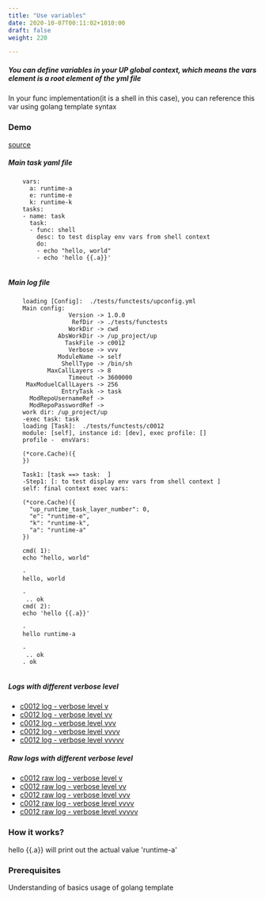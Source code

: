 ```yaml
---
title: "Use variables"
date: 2020-10-07T00:11:02+1010:00
draft: false
weight: 220

---
```


##### You can define variables in your UP global context, which means the vars element is a root element of the yml file

In your func implementation(it is a shell in this case), you can reference this var using golang template syntax


### Demo








[source](https://github.com/upcmd/up/blob/master/tests/functests/c0012.yml)

##### Main task yaml file
```
    vars:
      a: runtime-a
      e: runtime-e
      k: runtime-k
    tasks:
    - name: task
      task:
      - func: shell
        desc: to test display env vars from shell context
        do:
        - echo "hello, world"
        - echo 'hello {{.a}}'
    
```
##### Main log file
```
    loading [Config]:  ./tests/functests/upconfig.yml
    Main config:
                 Version -> 1.0.0
                  RefDir -> ./tests/functests
                 WorkDir -> cwd
              AbsWorkDir -> /up_project/up
                TaskFile -> c0012
                 Verbose -> vvv
              ModuleName -> self
               ShellType -> /bin/sh
           MaxCallLayers -> 8
                 Timeout -> 3600000
     MaxModuelCallLayers -> 256
               EntryTask -> task
      ModRepoUsernameRef -> 
      ModRepoPasswordRef -> 
    work dir: /up_project/up
    -exec task: task
    loading [Task]:  ./tests/functests/c0012
    module: [self], instance id: [dev], exec profile: []
    profile -  envVars:
    
    (*core.Cache)({
    })
    
    Task1: [task ==> task:  ]
    -Step1: [: to test display env vars from shell context ]
    self: final context exec vars:
    
    (*core.Cache)({
      "up_runtime_task_layer_number": 0,
      "e": "runtime-e",
      "k": "runtime-k",
      "a": "runtime-a"
    })
    
    cmd( 1):
    echo "hello, world"
    
    -
    hello, world
    
    -
     .. ok
    cmd( 2):
    echo 'hello {{.a}}'
    
    -
    hello runtime-a
    
    -
     .. ok
    . ok
    
```


##### Logs with different verbose level
* [c0012 log - verbose level v](../../logs/c0012_v)
* [c0012 log - verbose level vv](../../logs/c0012_vv)
* [c0012 log - verbose level vvv](../../logs/c0012_vvvv)
* [c0012 log - verbose level vvvv](../../logs/c0012_vvvv)
* [c0012 log - verbose level vvvvv](../../logs/c0012_vvvvv)

##### Raw logs with different verbose level
* [c0012 raw log - verbose level v](../../reflogs/c0012_v.log)
* [c0012 raw log - verbose level vv](../../reflogs/c0012_vv.log)
* [c0012 raw log - verbose level vvv](../../reflogs/c0012_vvv.log)
* [c0012 raw log - verbose level vvvv](../../reflogs/c0012_vvvv.log)
* [c0012 raw log - verbose level vvvvv](../../reflogs/c0012_vvvvv.log)







### How it works?


hello {{.a}} will print out the actual value 'runtime-a'










### Prerequisites


Understanding of basics usage of golang template










